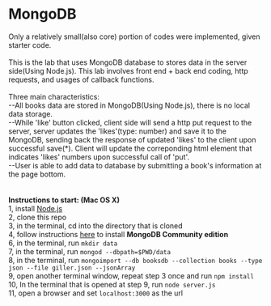 # MongoDB
Only a relatively small(also core) portion of codes were implemented, given starter code.
<br><br>
This is the lab that uses MongoDB database to stores data in the server side(Using Node.js). This lab involves front end + back end coding, http requests, and usages of callback functions.
<br><br>
Three main characteristics:
<br>
--All books data are stored in MongoDB(Using Node.js), there is no local data storage.
<br>
--While 'like' button clicked, client side will send a http put request to the server, server updates the 'likes'(type: number) and save it to the MongoDB, sending back the response of updated 'likes' to the client upon successful save(*). Client will update the correponding html element that indicates 'likes' numbers upon successful call of 'put'.
<br>
--User is able to add data to database by submitting a book's information at the page bottom.
<br><br><br>
<b>Instructions to start: (Mac OS X)</b><br>
1, install <a href='https://nodejs.org/en/'>Node.js</a><br>
2, clone this repo<br>
3, in the terminal, cd into the directory that is cloned<br>
4, follow instructions <a href="https://docs.mongodb.com/manual/installation/?jmp=footer">here</a> to install <b>MongoDB Community edition</b><br>
6, in the terminal, run `mkdir data` <br>
7, in the terminal, run `mongod --dbpath=$PWD/data`<br>
8, in the terminal, run `mongoimport --db booksdb --collection books --type json --file giller.json --jsonArray` <br>
9, open another terminal window, repeat step 3 once and run  `npm install` <br>
10, In the terminal that is opened at step 9, run `node server.js` <br>
11, open a browser and set `localhost:3000` as the url<br>
